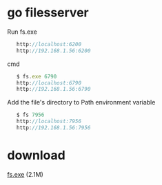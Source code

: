 # go filesserver

Run fs.exe
```javascript
   http://localhost:6200
   http://192.168.1.56:6200
```

cmd
```javascript
   $ fs.exe 6790
   http://localhost:6790
   http://192.168.1.56:6790
```

Add the file's directory to Path environment variable
```javascript
   $ fs 7956
   http://localhost:7956
   http://192.168.1.56:7956
```
# download
[fs.exe](https://laof.github.io/blob/files/fs.exe) (2.1M)
